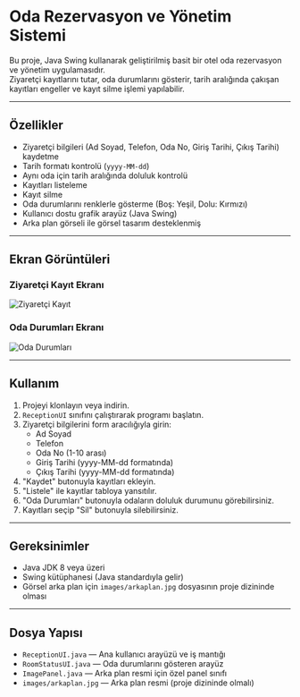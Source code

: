 # Oda Rezervasyon ve Yönetim Sistemi

Bu proje, Java Swing kullanarak geliştirilmiş basit bir otel oda rezervasyon ve yönetim uygulamasıdır.  
Ziyaretçi kayıtlarını tutar, oda durumlarını gösterir, tarih aralığında çakışan kayıtları engeller ve kayıt silme işlemi yapılabilir.

---

## Özellikler

- Ziyaretçi bilgileri (Ad Soyad, Telefon, Oda No, Giriş Tarihi, Çıkış Tarihi) kaydetme  
- Tarih formatı kontrolü (`yyyy-MM-dd`)  
- Aynı oda için tarih aralığında doluluk kontrolü  
- Kayıtları listeleme  
- Kayıt silme  
- Oda durumlarını renklerle gösterme (Boş: Yeşil, Dolu: Kırmızı)  
- Kullanıcı dostu grafik arayüz (Java Swing)  
- Arka plan görseli ile görsel tasarım desteklenmiş

---

## Ekran Görüntüleri

### Ziyaretçi Kayıt Ekranı
![Ziyaretçi Kayıt](images/ziyaretci_kayit.png)

### Oda Durumları Ekranı
![Oda Durumları](images/oda_durumlari.png)

---

## Kullanım

1. Projeyi klonlayın veya indirin.  
2. `ReceptionUI` sınıfını çalıştırarak programı başlatın.  
3. Ziyaretçi bilgilerini form aracılığıyla girin:  
   - Ad Soyad  
   - Telefon  
   - Oda No (1-10 arası)  
   - Giriş Tarihi (yyyy-MM-dd formatında)  
   - Çıkış Tarihi (yyyy-MM-dd formatında)  
4. "Kaydet" butonuyla kayıtları ekleyin.  
5. "Listele" ile kayıtlar tabloya yansıtılır.  
6. "Oda Durumları" butonuyla odaların doluluk durumunu görebilirsiniz.  
7. Kayıtları seçip "Sil" butonuyla silebilirsiniz.

---

## Gereksinimler

- Java JDK 8 veya üzeri  
- Swing kütüphanesi (Java standardıyla gelir)  
- Görsel arka plan için `images/arkaplan.jpg` dosyasının proje dizininde olması

---

## Dosya Yapısı

- `ReceptionUI.java` — Ana kullanıcı arayüzü ve iş mantığı  
- `RoomStatusUI.java` — Oda durumlarını gösteren arayüz  
- `ImagePanel.java` — Arka plan resmi için özel panel sınıfı  
- `images/arkaplan.jpg` — Arka plan resmi (proje dizininde olmalı)



